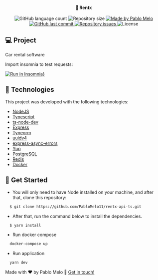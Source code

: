<h4 align="center">
	🚀 Rentx
</h4>

<p align="center">
  <img alt="GitHub language count" src="https://img.shields.io/github/languages/count/PabloMelo11/rentx-api-ts?color=%2304D361">

  <img alt="Repository size" src="https://img.shields.io/github/repo-size/PabloMelo11/rentx-api-ts">

  <a href="https://www.linkedin.com/in/pablo-melo-377297161/">
    <img alt="Made by Pablo Melo" src="https://img.shields.io/badge/made%20by-PabloMelo11-%2304D361">
  </a>

  <a href="https://github.com/PabloMelo11/rentx-api-ts/commits/master">
    <img alt="GitHub last commit" src="https://img.shields.io/github/last-commit/PabloMelo11/rentx-api-ts">
  </a>

  <a href="https://github.com/PabloMelo11/rentx-api-ts/issues">
    <img alt="Repository issues" src="https://img.shields.io/github/issues/PabloMelo11/rentx-api-ts">
  </a>

  <img alt="License" src="https://img.shields.io/badge/license-MIT-brightgreen">
</p>

## 💻 Project

Car rental software

Import insomnia to test requests:

[![Run in Insomnia}](https://insomnia.rest/images/run.svg)](https://insomnia.rest/run/?label=Rentx%20API&uri=https%3A%2F%2Fraw.githubusercontent.com%2FPabloMelo11%2Frentx-api-ts%2Fmaster%2Finsomnia.json)

## 🚀 Technologies

This project was developed with the following technologies:

- [NodeJS](https://nodejs.org/en/)
- [Typescript](https://www.typescriptlang.org)
- [ts-node-dev](https://www.npmjs.com/package/ts-node-dev)
- [Express](https://www.npmjs.com/package/express)
- [Typeorm](https://typeorm.io#/)
- [uuidv4](https://www.npmjs.com/package/uuidv4)
- [express-async-errors](https://www.npmjs.com/package/express-async-errors)
- [Yup](https://github.com/jquense/yup)
- [PostgreSQL](https://www.postgresql.org)
- [Redis](https://redis.io)
- [Docker](https://www.docker.com)

## 🤔 Get Started

- You will only need to have Node installed on your machine, and after that, clone this repository:

```sh
  $ git clone https://github.com/PabloMelo11/rentx-api-ts.git
```

- After that, run the command below to install the dependencies.

```sh
  $ yarn install
```

- Run docker compose

```sh
  docker-compose up
```

- Run application

```sh
  yarn dev
```

Made with ♥ by Pablo Melo :wave: [Get in touch!](https://www.linkedin.com/in/pablo-melo-377297161/)
